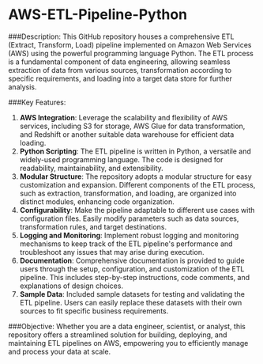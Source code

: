 # AWS-ETL-Pipeline-Python

###Description:
This GitHub repository houses a comprehensive ETL (Extract, Transform, Load) pipeline implemented on Amazon Web Services (AWS) using the powerful programming language Python. The ETL process is a fundamental component of data engineering, allowing seamless extraction of data from various sources, transformation according to specific requirements, and loading into a target data store for further analysis.

###Key Features:
1. **AWS Integration**: Leverage the scalability and flexibility of AWS services, including S3 for storage, AWS Glue for data transformation, and Redshift or another suitable data warehouse for efficient data loading.
2. **Python Scripting**: The ETL pipeline is written in Python, a versatile and widely-used programming language. The code is designed for readability, maintainability, and extensibility.
3. **Modular Structure**: The repository adopts a modular structure for easy customization and expansion. Different components of the ETL process, such as extraction, transformation, and loading, are organized into distinct modules, enhancing code organization.
4. **Configurability**: Make the pipeline adaptable to different use cases with configuration files. Easily modify parameters such as data sources, transformation rules, and target destinations.
5. **Logging and Monitoring**: Implement robust logging and monitoring mechanisms to keep track of the ETL pipeline's performance and troubleshoot any issues that may arise during execution.
6. **Documentation**: Comprehensive documentation is provided to guide users through the setup, configuration, and customization of the ETL pipeline. This includes step-by-step instructions, code comments, and explanations of design choices.
7. **Sample Data**: Included sample datasets for testing and validating the ETL pipeline. Users can easily replace these datasets with their own sources to fit specific business requirements.

###Objective:
Whether you are a data engineer, scientist, or analyst, this repository offers a streamlined solution for building, deploying, and maintaining ETL pipelines on AWS, empowering you to efficiently manage and process your data at scale.
